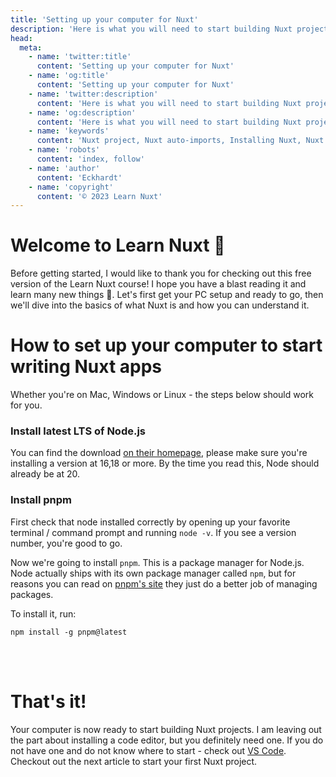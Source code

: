 ```yaml
---
title: 'Setting up your computer for Nuxt'
description: 'Here is what you will need to start building Nuxt projects on your computer'
head:
  meta:
    - name: 'twitter:title'
      content: 'Setting up your computer for Nuxt'
    - name: 'og:title'
      content: 'Setting up your computer for Nuxt'
    - name: 'twitter:description'
      content: 'Here is what you will need to start building Nuxt projects on your computer'
    - name: 'og:description'
      content: 'Here is what you will need to start building Nuxt projects on your computer'
    - name: 'keywords'
      content: 'Nuxt project, Nuxt auto-imports, Installing Nuxt, Nuxt Node.js, Nuxt 3'
    - name: 'robots'
      content: 'index, follow'
    - name: 'author'
      content: 'Eckhardt'
    - name: 'copyright'
      content: '© 2023 Learn Nuxt'
---
```


# <span class="text-colorful">Welcome</span> to Learn Nuxt 👋
Before getting started, I would like to thank you for checking out this free version of the Learn Nuxt course! I hope you have a blast reading it and learn many new things 🚀. Let's first get your PC setup and ready to go, then we'll dive into the basics of what Nuxt is and how you can understand it.

# How to set up your computer to start writing Nuxt apps
Whether you're on Mac, Windows or Linux - the steps below should work for you.

### Install latest LTS of Node.js
You can find the download [on their homepage](https://nodejs.org), please make sure you're installing a version at 16,18 or more. By the time you read this, Node should already be at 20.

### Install pnpm
First check that node installed correctly by opening up your favorite terminal / command prompt and running `node -v`. If you see a version number, you're good to go.

Now we're going to install `pnpm`. This is a package manager for Node.js. Node actually ships with its own package manager called `npm`, but for reasons you can read on [pnpm's site](https://pnpmjs.org) they just do a better job of managing packages.

To install it, run:

```bash{}[~]
npm install -g pnpm@latest
```

<br><br>

# That's it!
Your computer is now ready to start building Nuxt projects. I am leaving out the part about installing a code editor, but you definitely need one. If you do not have one and do not know where to start - check out [VS Code](https://code.visualstudio.com/). Checkout out the next article to start your first Nuxt project.

